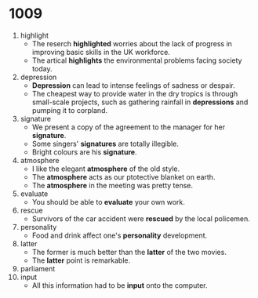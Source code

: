 # 1009

1. highlight
   - The reserch **highlighted** worries about the lack of progress in improving basic skills in the UK workforce.
   - The artical **highlights** the environmental problems facing society today.
2. depression
   - **Depression** can lead to intense feelings of sadness or despair.
   - The cheapest way to provide water in the dry tropics is through small-scale projects, such as gathering rainfall in **depressions** and pumping it to corpland. 
3. signature
   - We present a copy of the agreement to the manager for her **signature**.
   - Some singers' **signatures** are totally illegible.
   - Bright colours are his **signature**.
4. atmosphere
   - I like the elegant **atmosphere** of the old style.
   - The **atmosphere** acts as our ptotective blanket on earth.
   - The **atmosphere** in the meeting was pretty tense.
5. evaluate
   - You should be able to **evaluate** your own work.
6. rescue
   - Survivors of the car accident were **rescued** by the local policemen.
7. personality
   - Food and drink affect one's **personality** development.
8. latter
   - The former is much better than the **latter** of the two movies.
   - The **latter** point is remarkable.
9. parliament
10. input
    - All this information had to be **input** onto the computer. 
    